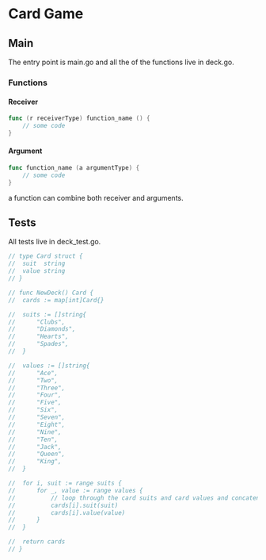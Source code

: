 # Card Game

## Main

The entry point is main.go and all the of the functions live in deck.go.

### Functions

#### Receiver

```go
func (r receiverType) function_name () {
    // some code
}
```

#### Argument

```go
func function_name (a argumentType) {
    // some code
} 
```

a function can combine both receiver and arguments. 

## Tests

All tests live in deck_test.go.

```go
// type Card struct {
// 	suit  string
// 	value string
// }

// func NewDeck() Card {
// 	cards := map[int]Card{}

// 	suits := []string{
// 		"Clubs",
// 		"Diamonds",
// 		"Hearts",
// 		"Spades",
// 	}

// 	values := []string{
// 		"Ace",
// 		"Two",
// 		"Three",
// 		"Four",
// 		"Five",
// 		"Six",
// 		"Seven",
// 		"Eight",
// 		"Nine",
// 		"Ten",
// 		"Jack",
// 		"Queen",
// 		"King",
// 	}

// 	for i, suit := range suits {
// 		for _, value := range values {
// 			// loop through the card suits and card values and concatenate the suit and values
// 			cards[i].suit(suit)
// 			cards[i].value(value)
// 		}
// 	}

// 	return cards
// }
```